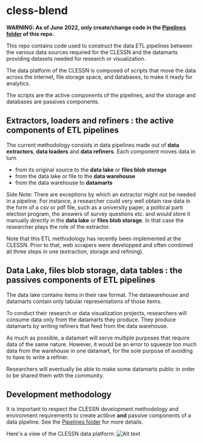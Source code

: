 # cless-blend

**WARNING: As of June 2022, only create/change code in the [Pipelines folder](https://github.com/clessn/clessn-blend/tree/main/Pipelines) of this repo.**

This repo contains code used to construct the data ETL pipelines between the various data sources required for the CLESSN and the datamarts providing datasets needed for research or visualization.

The data platform of the CLESSN is composed of scripts that move the data across the internet, file storage space, and databases, to make it ready for analytics.

The scripts are the active components of the pipelines, and the storage and databases are passives components.

## Extractors, loaders and refiners : the active components of ETL pipelines

The current methodology consists in data pipelines made out of **data extractors**, **data loaders** and **data refiners**. Each component moves data in turn 
* from its original source to the **data lake** or **files blob storage**
* from the data lake or file  to the **data warehouse**
* from the data warehouse to **datamarts**

Side Note: There are exceptions by which an extractor might not be needed in a pipeline. For instance, a researcher could very well obtain raw data in the form of a csv or pdf file, such as a university paper, a political parti election program, the answers of survey questions etc. and would store it manually directly in the **data lake** or **files blob storage**. In that case the researcher plays the role of the extractor.

Note that this ETL methodology has recently been implemented at the CLESSN. Prior to that, web scrapers were developped and often combined all three steps in one (extraction, storage and refining).

## Data Lake, files blob storage, data tables : the passives components of ETL pipelines
The data lake contains items in their raw format.  The datawarehouse and datamarts contain only tabular representations of those items.

To conduct their research or data visualization projects, researchers will consume data only from the datamarts they produce. They produce datamarts by writing refiners that feed from the data warehouse.

As much as possible, a datamart will serve multiple purposes that require data of the same nature. However, it would be an error to squeeze too much data from the warehouse in one datamart, for the sole purpose of avoiding to have to write a refiner.

Researchers will eventually be able to make some datamarts public in order to be shared them with the community.

## Development methodology
It is important to respect the CLESSN development methodology and environment requirements to create actibve **and** passive components of a data pipeline. See the [Pipelines folder](https://github.com/clessn/clessn-blend/tree/main/Pipelines) for more details.

Here's a view of the CLESSN data platform:
![Alt text](https://github.com/clessn/diagrams/blob/master/infra/data_platform_clessn.drawio.png)

